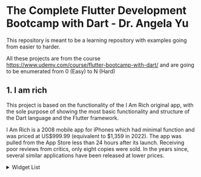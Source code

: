 # The Complete Flutter Development Bootcamp with Dart - Dr. Angela Yu

This repository is meant to be a learning repository with examples going from easier to harder.

All these projects are from the course https://www.udemy.com/course/flutter-bootcamp-with-dart/ and are going to be enumerated from 0 (Easy) to N (Hard)

## 1. I am rich
This project is based on the functionality of the I Am Rich original app, with the sole purpose of showing the most basic functionality and structure of the Dart language and the Flutter framework.

I Am Rich is a 2008 mobile app for iPhones which had minimal function and was priced at US$999.99 (equivalent to $1,359 in 2022). The app was pulled from the App Store less than 24 hours after its launch. Receiving poor reviews from critics, only eight copies were sold. In the years since, several similar applications have been released at lower prices.

<details>
  <summary>Widget List</summary>
  
  #### Video 24. Creating a New Flutter Project from Scratch
  1. <a href="https://api.flutter.dev/flutter/material/MaterialApp-class.html">MaterialApp()</a>
  2. <a href="https://api.flutter.dev/flutter/widgets/Center-class.html">Center()</a>
     * child: <a href="https://api.flutter.dev/flutter/widgets/Text-class.html">Text()</a>

  #### 26. Scaffolding a Flutter App
  1. 
  2. 
</details>